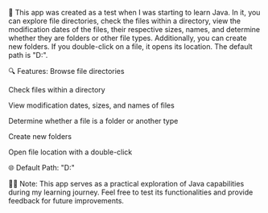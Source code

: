 🚀 This app was created as a test when I was starting to learn Java. In it, you can explore file directories, check the files within a directory, view the modification dates of the files, their respective sizes, names, and determine whether they are folders or other file types. Additionally, you can create new folders. If you double-click on a file, it opens its location. The default path is "D:\".

🔍 Features:
Browse file directories

Check files within a directory

View modification dates, sizes, and names of files

Determine whether a file is a folder or another type

Create new folders

Open file location with a double-click

🌐 Default Path: "D:\"

👩‍💻 Note: This app serves as a practical exploration of Java capabilities during my learning journey. Feel free to test its functionalities and provide feedback for future improvements.
